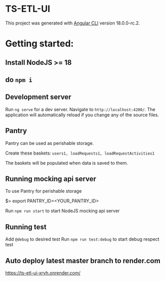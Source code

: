 # TS-ETL-UI

This project was generated with [Angular CLI](https://github.com/angular/angular-cli) version 18.0.0-rc.2.

# Getting started:
## Install NodeJS >= 18
## do `npm i`

## Development server

Run `ng serve` for a dev server. Navigate to `http://localhost:4200/`. The application will automatically reload if you change any of the source files.

## Pantry

Pantry can be used as perishable storage. 

Create these baskets: `users1, loadRequests1, loadRequestActivities1`

The baskets will be populated when data is saved to them. 

## Running mocking api server

To use Pantry for perishable storage

$> export PANTRY_ID=<YOUR_PANTRY_ID>

Run `npm run start` to start NodeJS mocking api server

## Running test
Add `@debug` to desired test
Run `npm run test:debug` to start debug respect test

## Auto deploy latest master branch to render.com
https://ts-etl-ui-xrvh.onrender.com/
